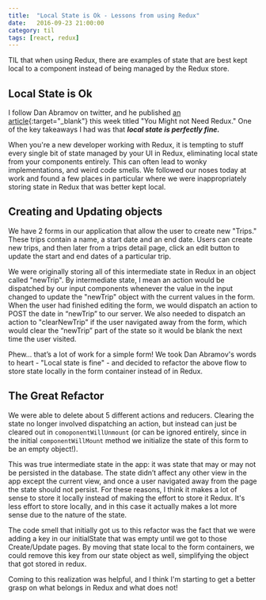 ```yaml
---
title:  "Local State is Ok - Lessons from using Redux"
date:   2016-09-23 21:00:00
category: til
tags: [react, redux]
---
```


TIL that when using Redux, there are examples of state that are best kept local to a component instead of being managed by the Redux store.

## Local State is Ok

I follow Dan Abramov on twitter, and he published [an article][article]{:target="_blank"} this week titled "You Might not Need Redux." One of the key takeaways I had was that ***local state is perfectly fine.***

When you're a new developer working with Redux, it is tempting to stuff every single bit of state managed by your UI in Redux, eliminating local state from your components entirely. This can often lead to wonky implementations, and weird code smells. We followed our noses today at work and found a few places in particular where we were inappropriately storing state in Redux that was better kept local.

## Creating and Updating objects

We have 2 forms in our application that allow the user to create new "Trips." These trips contain a name, a start date and an end date. Users can create new trips, and then later from a trips detail page, click an edit button to update the start and end dates of a particular trip.

We were originally storing all of this intermediate state in Redux in an object called "newTrip". By intermediate state, I mean an action would be dispatched by our input components whenever the value in the input changed to update the "newTrip" object with the current values in the form. When the user had finished editing the form, we would dispatch an action to POST the date in “newTrip” to our server. We also needed to dispatch an action to "clearNewTrip" if the user navigated away from the form, which would clear the “newTrip” part of the state so it would be blank the next time the user visited.

Phew... that’s a lot of work for a simple form! We took Dan Abramov's words to heart - "Local state is fine" - and decided to refactor the above flow to store state locally in the form container instead of in Redux.

## The Great Refactor

We were able to delete about 5 different actions and reducers. Clearing the state no longer involved dispatching an action, but instead can just be cleared out in `comoponentWillUnmount` (or can be ignored entirely, since in the initial `componentWillMount` method we initialize the state of this form to be an empty object!).

This was true intermediate state in the app: it was state that may or may not be persisted in the database. The state didn’t affect any other view in the app except the current view, and once a user navigated away from the page the state should not persist. For these reasons, I think it makes a lot of sense to store it locally instead of making the effort to store it Redux. It's less effort to store locally, and in this case it actually makes a lot more sense due to the nature of the state.

The code smell that initially got us to this refactor was the fact that we were adding a key in our initialState that was empty until we got to those Create/Update pages. By moving that state local to the form containers, we could remove this key from our state object as well, simplifying the object that got stored in redux.

Coming to this realization was helpful, and I think I'm starting to get a better grasp on what belongs in Redux and what does not!

[article]: https://medium.com/@dan_abramov/you-might-not-need-redux-be46360cf367#.j9q7zrwpi

